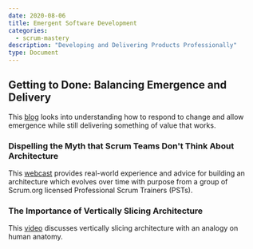 ```yaml
---
date: 2020-08-06
title: Emergent Software Development
categories:
  - scrum-mastery
description: "Developing and Delivering Products Professionally"
type: Document
---
```

## Getting to Done: Balancing Emergence and Delivery
This [blog](https://www.scrum.org/resources/blog/getting-done-balancing-emergence-and-delivery) looks into understanding how to respond to change and allow emergence while still delivering something of value that works.

### Dispelling the Myth that Scrum Teams Don't Think About Architecture
This [webcast](https://www.scrum.org/resources/dispelling-myth-scrum-teams-dont-think-about-architecture) provides real-world experience and advice for building an architecture which evolves over time with purpose from a group of Scrum.org licensed Professional Scrum Trainers (PSTs).

### The Importance of Vertically Slicing Architecture
This [video](https://www.youtube.com/watch?v=1bOkyfvoWaw&feature=youtu.be) discusses vertically slicing architecture with an analogy on human anatomy.
